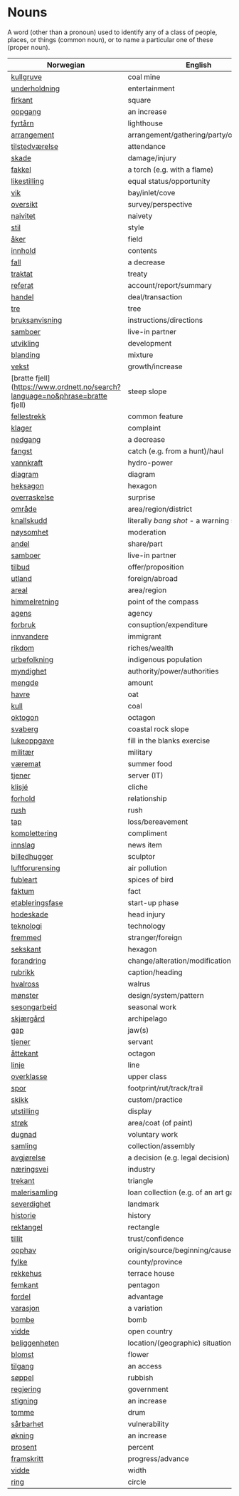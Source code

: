 # Nouns

A word (other than a pronoun) used to identify any of a class of people, places, or things (common noun), or to name a particular one of these (proper noun).

| Norwegian | English | Gender |
| --- | --- | --- |
| [kullgruve](https://www.ordnett.no/search?language=no&phrase=kullgruve) | coal mine | m |
| [underholdning](https://www.ordnett.no/search?language=no&phrase=underholdning) | entertainment | m |
| [firkant](https://www.ordnett.no/search?language=no&phrase=firkant) | square | m |
| [oppgang](https://www.ordnett.no/search?language=no&phrase=oppgang) | an increase | m |
| [fyrtårn](https://www.ordnett.no/search?language=no&phrase=fyrtårn) | lighthouse | i |
| [arrangement](https://www.ordnett.no/search?language=no&phrase=arrangement) | arrangement/gathering/party/organisation | i |
| [tilstedværelse](https://www.ordnett.no/search?language=no&phrase=tilstedværelse) | attendance | i |
| [skade](https://www.ordnett.no/search?language=no&phrase=skade) | damage/injury | m |
| [fakkel](https://www.ordnett.no/search?language=no&phrase=fakkel) | a torch (e.g. with a flame) | m |
| [likestilling](https://www.ordnett.no/search?language=no&phrase=likestilling) | equal status/opportunity | m |
| [vik](https://www.ordnett.no/search?language=no&phrase=vik) | bay/inlet/cove | m |
| [oversikt](https://www.ordnett.no/search?language=no&phrase=oversikt) | survey/perspective | m |
| [naivitet](https://www.ordnett.no/search?language=no&phrase=naivitet) | naivety | m |
| [stil](https://www.ordnett.no/search?language=no&phrase=stil) | style | m |
| [åker](https://www.ordnett.no/search?language=no&phrase=åker) | field | m |
| [innhold](https://www.ordnett.no/search?language=no&phrase=innhold) | contents | i |
| [fall](https://www.ordnett.no/search?language=no&phrase=fall) | a decrease | i |
| [traktat](https://www.ordnett.no/search?language=no&phrase=traktat) | treaty | m |
| [referat](https://www.ordnett.no/search?language=no&phrase=referat) | account/report/summary | i |
| [handel](https://www.ordnett.no/search?language=no&phrase=handel) | deal/transaction | m |
| [tre](https://www.ordnett.no/search?language=no&phrase=tre) | tree | i |
| [bruksanvisning](https://www.ordnett.no/search?language=no&phrase=bruksanvisning) | instructions/directions | m |
| [samboer](https://www.ordnett.no/search?language=no&phrase=samboer) | live-in partner | m |
| [utvikling](https://www.ordnett.no/search?language=no&phrase=utvikling) | development | m |
| [blanding](https://www.ordnett.no/search?language=no&phrase=blanding) | mixture | m |
| [vekst](https://www.ordnett.no/search?language=no&phrase=vekst) | growth/increase | m |
| [bratte fjell](https://www.ordnett.no/search?language=no&phrase=bratte fjell) | steep slope | m |
| [fellestrekk](https://www.ordnett.no/search?language=no&phrase=fellestrekk) | common feature | i |
| [klager](https://www.ordnett.no/search?language=no&phrase=klager) | complaint | m |
| [nedgang](https://www.ordnett.no/search?language=no&phrase=nedgang) | a decrease | m |
| [fangst](https://www.ordnett.no/search?language=no&phrase=fangst) | catch (e.g. from a hunt)/haul | m |
| [vannkraft](https://www.ordnett.no/search?language=no&phrase=vannkraft) | hydro-power | m |
| [diagram](https://www.ordnett.no/search?language=no&phrase=diagram) | diagram | i |
| [heksagon](https://www.ordnett.no/search?language=no&phrase=heksagon) | hexagon | m |
| [overraskelse](https://www.ordnett.no/search?language=no&phrase=overraskelse) | surprise | m |
| [område](https://www.ordnett.no/search?language=no&phrase=område) | area/region/district | i |
| [knallskudd](https://www.ordnett.no/search?language=no&phrase=knallskudd) | literally _bang shot_ - a warning shot gun | i |
| [nøysomhet](https://www.ordnett.no/search?language=no&phrase=nøysomhet) | moderation | m |
| [andel](https://www.ordnett.no/search?language=no&phrase=andel) | share/part | m |
| [samboer](https://www.ordnett.no/search?language=no&phrase=samboer) | live-in partner | m |
| [tilbud](https://www.ordnett.no/search?language=no&phrase=tilbud) | offer/proposition | i |
| [utland](https://www.ordnett.no/search?language=no&phrase=utland) | foreign/abroad | m |
| [areal](https://www.ordnett.no/search?language=no&phrase=areal) | area/region | i |
| [himmelretning](https://www.ordnett.no/search?language=no&phrase=himmelretning) | point of the compass | m |
| [agens](https://www.ordnett.no/search?language=no&phrase=agens) | agency | m |
| [forbruk](https://www.ordnett.no/search?language=no&phrase=forbruk) | consuption/expenditure | i |
| [innvandere](https://www.ordnett.no/search?language=no&phrase=innvandere) | immigrant | m |
| [rikdom](https://www.ordnett.no/search?language=no&phrase=rikdom) | riches/wealth | m |
| [urbefolkning](https://www.ordnett.no/search?language=no&phrase=urbefolkning) | indigenous population | m |
| [myndighet](https://www.ordnett.no/search?language=no&phrase=myndighet) | authority/power/authorities | m |
| [mengde](https://www.ordnett.no/search?language=no&phrase=mengde) | amount | m |
| [havre](https://www.ordnett.no/search?language=no&phrase=havre) | oat | m |
| [kull](https://www.ordnett.no/search?language=no&phrase=kull) | coal | i |
| [oktogon](https://www.ordnett.no/search?language=no&phrase=oktogon) | octagon | m |
| [svaberg](https://www.ordnett.no/search?language=no&phrase=svaberg) | coastal rock slope | i |
| [lukeoppgave](https://www.ordnett.no/search?language=no&phrase=lukeoppgave) | fill in the blanks exercise | m |
| [militær](https://www.ordnett.no/search?language=no&phrase=militær) | military | m |
| [væremat](https://www.ordnett.no/search?language=no&phrase=væremat) | summer food | m |
| [tjener](https://www.ordnett.no/search?language=no&phrase=tjener) | server (IT) | m |
| [klisjé](https://www.ordnett.no/search?language=no&phrase=klisjé) | cliche | m |
| [forhold](https://www.ordnett.no/search?language=no&phrase=forhold) | relationship | i |
| [rush](https://www.ordnett.no/search?language=no&phrase=rush) | rush | i |
| [tap](https://www.ordnett.no/search?language=no&phrase=tap) | loss/bereavement | i |
| [komplettering](https://www.ordnett.no/search?language=no&phrase=komplettering) | compliment | m |
| [innslag](https://www.ordnett.no/search?language=no&phrase=innslag) | news item | i |
| [billedhugger](https://www.ordnett.no/search?language=no&phrase=billedhugger) | sculptor | m |
| [luftforurensing](https://www.ordnett.no/search?language=no&phrase=luftforurensing) | air pollution | m |
| [fubleart](https://www.ordnett.no/search?language=no&phrase=fubleart) | spices of bird | m/f |
| [faktum](https://www.ordnett.no/search?language=no&phrase=faktum) | fact | i |
| [etableringsfase](https://www.ordnett.no/search?language=no&phrase=etableringsfase) | start-up phase | m |
| [hodeskade](https://www.ordnett.no/search?language=no&phrase=hodeskade) | head injury | m |
| [teknologi](https://www.ordnett.no/search?language=no&phrase=teknologi) | technology | m |
| [fremmed](https://www.ordnett.no/search?language=no&phrase=fremmed) | stranger/foreign | m |
| [sekskant](https://www.ordnett.no/search?language=no&phrase=sekskant) | hexagon | m |
| [forandring](https://www.ordnett.no/search?language=no&phrase=forandring) | change/alteration/modification | m |
| [rubrikk](https://www.ordnett.no/search?language=no&phrase=rubrikk) | caption/heading | m |
| [hvalross](https://www.ordnett.no/search?language=no&phrase=hvalross) | walrus | m |
| [mønster](https://www.ordnett.no/search?language=no&phrase=mønster) | design/system/pattern | i |
| [sesongarbeid](https://www.ordnett.no/search?language=no&phrase=sesongarbeid) | seasonal work | i |
| [skjærgård](https://www.ordnett.no/search?language=no&phrase=skjærgård) | archipelago | m |
| [gap](https://www.ordnett.no/search?language=no&phrase=gap) | jaw(s) | m |
| [tjener](https://www.ordnett.no/search?language=no&phrase=tjener) | servant | m |
| [åttekant](https://www.ordnett.no/search?language=no&phrase=åttekant) | octagon | m |
| [linje](https://www.ordnett.no/search?language=no&phrase=linje) | line | m |
| [overklasse](https://www.ordnett.no/search?language=no&phrase=overklasse) | upper class | m |
| [spor](https://www.ordnett.no/search?language=no&phrase=spor) | footprint/rut/track/trail | i |
| [skikk](https://www.ordnett.no/search?language=no&phrase=skikk) | custom/practice | m |
| [utstilling](https://www.ordnett.no/search?language=no&phrase=utstilling) | display | m |
| [strøk](https://www.ordnett.no/search?language=no&phrase=strøk) | area/coat (of paint) | i |
| [dugnad](https://www.ordnett.no/search?language=no&phrase=dugnad) | voluntary work | m |
| [samling](https://www.ordnett.no/search?language=no&phrase=samling) | collection/assembly | m |
| [avgjørelse](https://www.ordnett.no/search?language=no&phrase=avgjørelse) | a decision (e.g. legal decision) | m |
| [næringsvei](https://www.ordnett.no/search?language=no&phrase=næringsvei) | industry | m |
| [trekant](https://www.ordnett.no/search?language=no&phrase=trekant) | triangle | m |
| [malerisamling](https://www.ordnett.no/search?language=no&phrase=malerisamling) | loan collection (e.g. of an art gallery) | m |
| [severdighet](https://www.ordnett.no/search?language=no&phrase=severdighet) | landmark | m |
| [historie](https://www.ordnett.no/search?language=no&phrase=historie) | history | m/f |
| [rektangel](https://www.ordnett.no/search?language=no&phrase=rektangel) | rectangle | i |
| [tillit](https://www.ordnett.no/search?language=no&phrase=tillit) | trust/confidence | m |
| [opphav](https://www.ordnett.no/search?language=no&phrase=opphav) | origin/source/beginning/cause | i |
| [fylke](https://www.ordnett.no/search?language=no&phrase=fylke) | county/province | i |
| [rekkehus](https://www.ordnett.no/search?language=no&phrase=rekkehus) | terrace house | i |
| [femkant](https://www.ordnett.no/search?language=no&phrase=femkant) | pentagon | m |
| [fordel](https://www.ordnett.no/search?language=no&phrase=fordel) | advantage | m |
| [varasjon](https://www.ordnett.no/search?language=no&phrase=varasjon) | a variation | m |
| [bombe](https://www.ordnett.no/search?language=no&phrase=bombe) | bomb | m |
| [vidde](https://www.ordnett.no/search?language=no&phrase=vidde) | open country | m |
| [beliggenheten](https://www.ordnett.no/search?language=no&phrase=beliggenheten) | location/(geographic) situation | m/f |
| [blomst](https://www.ordnett.no/search?language=no&phrase=blomst) | flower | m |
| [tilgang](https://www.ordnett.no/search?language=no&phrase=tilgang) | an access | i |
| [søppel](https://www.ordnett.no/search?language=no&phrase=søppel) | rubbish | i |
| [regjering](https://www.ordnett.no/search?language=no&phrase=regjering) | government | m |
| [stigning](https://www.ordnett.no/search?language=no&phrase=stigning) | an increase | m |
| [tomme](https://www.ordnett.no/search?language=no&phrase=tomme) | drum | m |
| [sårbarhet](https://www.ordnett.no/search?language=no&phrase=sårbarhet) | vulnerability | m |
| [økning](https://www.ordnett.no/search?language=no&phrase=økning) | an increase | m |
| [prosent](https://www.ordnett.no/search?language=no&phrase=prosent) | percent | m |
| [framskritt](https://www.ordnett.no/search?language=no&phrase=framskritt) | progress/advance | i |
| [vidde](https://www.ordnett.no/search?language=no&phrase=vidde) | width | m/f |
| [ring](https://www.ordnett.no/search?language=no&phrase=ring) | circle | m |

